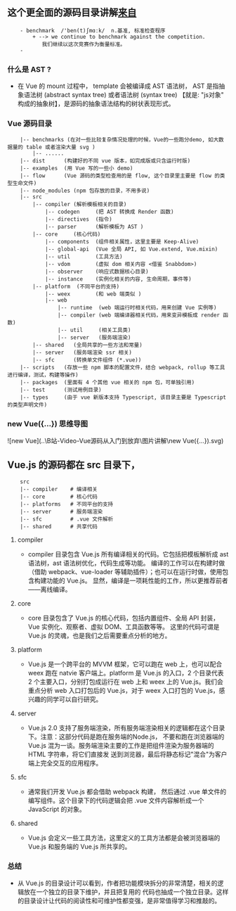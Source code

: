 ## 这个更全面的源码目录讲解[来自](https://juejin.im/post/5bae435b6fb9a05d0d287c13)

```
    - benchmark  /'ben(t)ʃmɑːk/  n.基准, 标准检查程序
        + --> we continue to benchmark against the competition.
           我们继续以这次竞赛作为衡量标准。
    -
```

### 什么是 AST ?
- 在 Vue 的 mount 过程中， template 会被编译成 AST 语法树， AST 是指抽象语法树 (abstract syntax tree)
  或者语法树 (syntax tree) 【就是: "js对象" 构成的抽象树】，是源码的抽象语法结构的树状表现形式。


### Vue 源码目录
```
    |-- benchmarks (在对一些比较复杂情况处理的时候，Vue的一些跑分demo, 如大数据量的 table 或者渲染大量 svg )
        |-- ......
    |-- dist      (构建好的不同 vue 版本，如完成版或只含运行时版)
    |-- examples  (用 Vue 写的一些小 demo)
    |-- flow      (Vue 源码的类型检查用的是 flow, 这个目录里主要是 flow 的类型生命文件)
    |-- node_modules (npm 包存放的目录，不用多说)
    |-- src
        |-- compiler (解析模板相关的目录)
            |-- codegen     (把 AST 转换成 Render 函数)
            |-- directives  (指令)
            |-- parser      (解析模板为 AST )
        |-- core     (核心代码)
            |-- components  (组件相关属性，这里主要是 Keep-Alive)
            |-- global-api  (Vue 全局 API, 如 Vue.extend, Vue.mixin)
            |-- util        (工具方法)
            |-- vdom        (虚拟 dom 相关内容 <借鉴 Snabbdom>)
            |-- observer    (响应式数据核心目录)
            |-- instance    (实例化相关的内容, 生命周期，事件等)
        |-- platform  (不同平台的支持)
            |-- weex        (和 web 端类似 )
            |-- web
                |-- runtime  (web 端运行时相关代码，用来创建 Vue 实例等)
                |-- compiler (web 端编译器相关代码，用来变异模板成 render 函数)
                |-- util     (相关工具类)
                |-- server   (服务端渲染)
        |-- shared   (全局共享的一些方法和常量)
        |-- server   (服务端渲染 ssr 相关)
        |-- sfc      (转换单文件组件 (*.vue))
    |-- scripts   (存放一些 npm 脚本的配置文件，结合 webpack, rollup 等工具进行编译，测试，构建等操作)
    |-- packages  (里面有 4 个其他 vue 相关的 npm 包，可单独引用)
    |-- test      (测试用例目录)
    |-- types     (由于 vue 新版本支持 Typescript, 该目录主要是 Typescript 的类型声明文件)
```



### new Vue({...}) 思维导图
   ![new Vue](..\B站-Video-Vue源码从入门到放弃\图片讲解\new Vue({...}).svg)





## Vue.js 的源码都在 src 目录下，
```
    src
    |-- compiler    # 编译相关
    |-- core        # 核心代码
    |-- platforms   # 不同平台的支持
    |-- server      # 服务端渲染
    |-- sfc         # .vue 文件解析
    |-- shared      # 共享代码
```


1. compiler
   + compiler 目录包含 Vue.js 所有编译相关的代码。它包括把模板解析成 ast 语法树，ast 语法树优化，代码生成等功能。
   编译的工作可以在构建时做（借助 webpack、vue-loader 等辅助插件）；也可以在运行时做，使用包含构建功能的 Vue.js。
   显然，编译是一项耗性能的工作，所以更推荐前者——离线编译。

2. core
   + core 目录包含了 Vue.js 的核心代码，包括内置组件、全局 API 封装，Vue 实例化、观察者、虚拟 DOM、工具函数等等。
   这里的代码可谓是 Vue.js 的灵魂，也是我们之后需要重点分析的地方。

3. platform
   + Vue.js 是一个跨平台的 MVVM 框架，它可以跑在 web 上，也可以配合 weex 跑在 natvie 客户端上。platform 是
    Vue.js 的入口，2 个目录代表 2 个主要入口，分别打包成运行在 web 上和 weex 上的 Vue.js。我们会重点分析 web
    入口打包后的 Vue.js，对于 weex 入口打包的 Vue.js，感兴趣的同学可以自行研究。

4. server
   + Vue.js 2.0 支持了服务端渲染，所有服务端渲染相关的逻辑都在这个目录下。注意：这部分代码是跑在服务端的Node.js，
   不要和跑在浏览器端的 Vue.js 混为一谈。服务端渲染主要的工作是把组件渲染为服务器端的 HTML 字符串，将它们直接发
   送到浏览器，最后将静态标记"混合"为客户端上完全交互的应用程序。

5. sfc
   + 通常我们开发 Vue.js 都会借助 webpack 构建， 然后通过 .vue 单文件的编写组件。这个目录下的代码逻辑会把
   .vue 文件内容解析成一个 JavaScript 的对象。

6. shared
   + Vue.js 会定义一些工具方法，这里定义的工具方法都是会被浏览器端的 Vue.js 和服务端的 Vue.js 所共享的。

### 总结
   + 从 Vue.js 的目录设计可以看到，作者把功能模块拆分的非常清楚，相关的逻辑放在一个独立的目录下维护，并且把复用的
   代码也抽成一个独立目录。这样的目录设计让代码的阅读性和可维护性都变强，是非常值得学习和推敲的。

